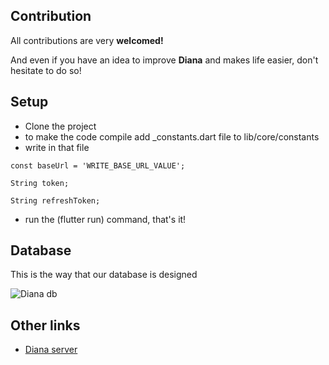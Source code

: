 ## Contribution

All contributions are very **welcomed!**

And even if you have an idea to improve **Diana** and makes life easier, don't hesitate to do so!

## Setup
- Clone the project
- to make the code compile add _constants.dart file to lib/core/constants
- write in that file

```
const baseUrl = 'WRITE_BASE_URL_VALUE';

String token;

String refreshToken;
```

- run the (flutter run) command, that's it!

## Database

This is the way that our database is designed

![Diana db](https://user-images.githubusercontent.com/75932114/105176817-d1bb3280-5b36-11eb-9b13-9a1704f3bf31.png)

## Other links

- [Diana server](https://github.com/softshape-team/diana-server)

